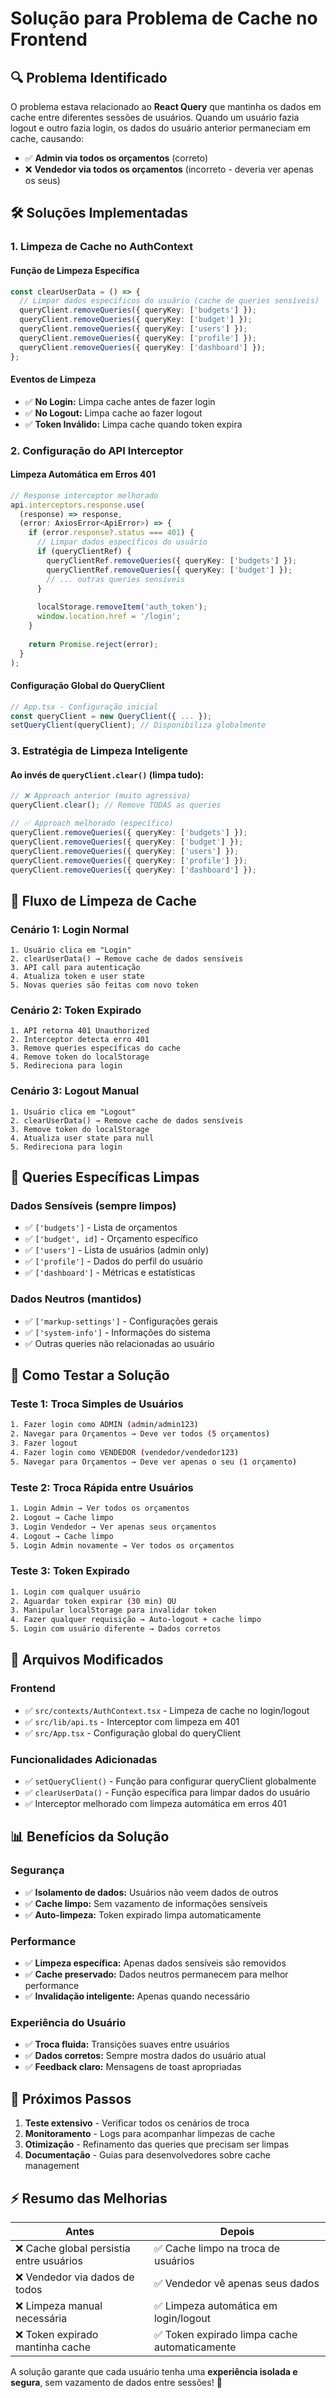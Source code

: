 # Solução para Problema de Cache no Frontend

## 🔍 Problema Identificado

O problema estava relacionado ao **React Query** que mantinha os dados em cache entre diferentes sessões de usuários. Quando um usuário fazia logout e outro fazia login, os dados do usuário anterior permaneciam em cache, causando:

- ✅ **Admin via todos os orçamentos** (correto)
- ❌ **Vendedor via todos os orçamentos** (incorreto - deveria ver apenas os seus)

## 🛠️ Soluções Implementadas

### 1. **Limpeza de Cache no AuthContext**

#### Função de Limpeza Específica
```typescript
const clearUserData = () => {
  // Limpar dados específicos do usuário (cache de queries sensíveis)
  queryClient.removeQueries({ queryKey: ['budgets'] });
  queryClient.removeQueries({ queryKey: ['budget'] });
  queryClient.removeQueries({ queryKey: ['users'] });
  queryClient.removeQueries({ queryKey: ['profile'] });
  queryClient.removeQueries({ queryKey: ['dashboard'] });
};
```

#### Eventos de Limpeza
- ✅ **No Login:** Limpa cache antes de fazer login
- ✅ **No Logout:** Limpa cache ao fazer logout
- ✅ **Token Inválido:** Limpa cache quando token expira

### 2. **Configuração do API Interceptor**

#### Limpeza Automática em Erros 401
```typescript
// Response interceptor melhorado
api.interceptors.response.use(
  (response) => response,
  (error: AxiosError<ApiError>) => {
    if (error.response?.status === 401) {
      // Limpar dados específicos do usuário
      if (queryClientRef) {
        queryClientRef.removeQueries({ queryKey: ['budgets'] });
        queryClientRef.removeQueries({ queryKey: ['budget'] });
        // ... outras queries sensíveis
      }
      
      localStorage.removeItem('auth_token');
      window.location.href = '/login';
    }
    
    return Promise.reject(error);
  }
);
```

#### Configuração Global do QueryClient
```typescript
// App.tsx - Configuração inicial
const queryClient = new QueryClient({ ... });
setQueryClient(queryClient); // Disponibiliza globalmente
```

### 3. **Estratégia de Limpeza Inteligente**

#### Ao invés de `queryClient.clear()` (limpa tudo):
```typescript
// ❌ Approach anterior (muito agressivo)
queryClient.clear(); // Remove TODAS as queries

// ✅ Approach melhorado (específico)
queryClient.removeQueries({ queryKey: ['budgets'] });
queryClient.removeQueries({ queryKey: ['budget'] });
queryClient.removeQueries({ queryKey: ['users'] });
queryClient.removeQueries({ queryKey: ['profile'] });
queryClient.removeQueries({ queryKey: ['dashboard'] });
```

## 🔄 Fluxo de Limpeza de Cache

### Cenário 1: Login Normal
```
1. Usuário clica em "Login"
2. clearUserData() → Remove cache de dados sensíveis
3. API call para autenticação
4. Atualiza token e user state
5. Novas queries são feitas com novo token
```

### Cenário 2: Token Expirado
```
1. API retorna 401 Unauthorized
2. Interceptor detecta erro 401
3. Remove queries específicas do cache
4. Remove token do localStorage
5. Redireciona para login
```

### Cenário 3: Logout Manual
```
1. Usuário clica em "Logout"
2. clearUserData() → Remove cache de dados sensíveis
3. Remove token do localStorage
4. Atualiza user state para null
5. Redireciona para login
```

## 🎯 Queries Específicas Limpas

### Dados Sensíveis (sempre limpos)
- ✅ `['budgets']` - Lista de orçamentos
- ✅ `['budget', id]` - Orçamento específico
- ✅ `['users']` - Lista de usuários (admin only)
- ✅ `['profile']` - Dados do perfil do usuário
- ✅ `['dashboard']` - Métricas e estatísticas

### Dados Neutros (mantidos)
- ✅ `['markup-settings']` - Configurações gerais
- ✅ `['system-info']` - Informações do sistema
- ✅ Outras queries não relacionadas ao usuário

## 🧪 Como Testar a Solução

### Teste 1: Troca Simples de Usuários
```bash
1. Fazer login como ADMIN (admin/admin123)
2. Navegar para Orçamentos → Deve ver todos (5 orçamentos)
3. Fazer logout
4. Fazer login como VENDEDOR (vendedor/vendedor123)
5. Navegar para Orçamentos → Deve ver apenas o seu (1 orçamento)
```

### Teste 2: Troca Rápida entre Usuários
```bash
1. Login Admin → Ver todos os orçamentos
2. Logout → Cache limpo
3. Login Vendedor → Ver apenas seus orçamentos
4. Logout → Cache limpo
5. Login Admin novamente → Ver todos os orçamentos
```

### Teste 3: Token Expirado
```bash
1. Login com qualquer usuário
2. Aguardar token expirar (30 min) OU 
3. Manipular localStorage para invalidar token
4. Fazer qualquer requisição → Auto-logout + cache limpo
5. Login com usuário diferente → Dados corretos
```

## 🔧 Arquivos Modificados

### Frontend
- ✅ `src/contexts/AuthContext.tsx` - Limpeza de cache no login/logout
- ✅ `src/lib/api.ts` - Interceptor com limpeza em 401
- ✅ `src/App.tsx` - Configuração global do queryClient

### Funcionalidades Adicionadas
- ✅ `setQueryClient()` - Função para configurar queryClient globalmente
- ✅ `clearUserData()` - Função específica para limpar dados do usuário
- ✅ Interceptor melhorado com limpeza automática em erros 401

## 📊 Benefícios da Solução

### Segurança
- ✅ **Isolamento de dados:** Usuários não veem dados de outros
- ✅ **Cache limpo:** Sem vazamento de informações sensíveis
- ✅ **Auto-limpeza:** Token expirado limpa automaticamente

### Performance
- ✅ **Limpeza específica:** Apenas dados sensíveis são removidos
- ✅ **Cache preservado:** Dados neutros permanecem para melhor performance
- ✅ **Invalidação inteligente:** Apenas quando necessário

### Experiência do Usuário
- ✅ **Troca fluida:** Transições suaves entre usuários
- ✅ **Dados corretos:** Sempre mostra dados do usuário atual
- ✅ **Feedback claro:** Mensagens de toast apropriadas

## 🚀 Próximos Passos

1. **Teste extensivo** - Verificar todos os cenários de troca
2. **Monitoramento** - Logs para acompanhar limpezas de cache
3. **Otimização** - Refinamento das queries que precisam ser limpas
4. **Documentação** - Guias para desenvolvedores sobre cache management

## ⚡ Resumo das Melhorias

| Antes | Depois |
|-------|--------|
| ❌ Cache global persistia entre usuários | ✅ Cache limpo na troca de usuários |
| ❌ Vendedor via dados de todos | ✅ Vendedor vê apenas seus dados |
| ❌ Limpeza manual necessária | ✅ Limpeza automática em login/logout |
| ❌ Token expirado mantinha cache | ✅ Token expirado limpa cache automaticamente |

A solução garante que cada usuário tenha uma **experiência isolada e segura**, sem vazamento de dados entre sessões! 🎉
